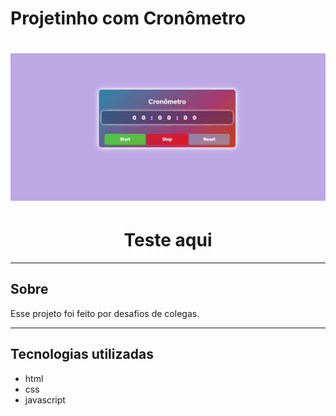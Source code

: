 # Projetinho com Cronômetro

<h1>
    <img src="./public/Animação.gif">
</h1>

<h1 align="center">
<a href="https://wellington-dev.github.io/cronometro/"  style="text-decoration:none">Teste aqui</a>
</h1>
 
---


## Sobre

Esse projeto foi feito por desafios de colegas. 

---
## Tecnologias utilizadas

- html
- css 
- javascript

